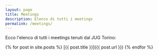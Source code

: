```yaml
---
layout: page
title: Meetings
description: Elenco di tutti i meetings
permalink: /meetings/
---
```


Ecco l'elenco di tutti i meetings tenuti dal JUG Torino:

{% for post in site.posts %}
[{{ post.title }}]({{ post.url }})
{% endfor %}
